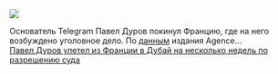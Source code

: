 <!--2025-03-15 14:02:04-->
<div class="yb">
  <div class="rss smaller1 habr"><img src="https://habrastorage.org/getpro/habr/upload_files/338/9ff/442/3389ff442be3cd40d32713722ab0a4e5.jpg" /><p>Основатель Telegram Павел Дуров покинул Францию, где на него возбуждено уголовное дело. По <a href="https://www.barrons.com/news/telegram-founder-durov-allowed-to-leave-france-sources-3756b95b" rel="noopener noreferrer nofollow">данным</a> издания Agence... <br><a class="light" href="https://habr.com/ru/news/891180/?utm_source=habrahabr&utm_medium=rss&utm_campaign=891180">Павел Дуров улетел из Франции в Дубай на несколько недель по разрешению суда</a></div>
</div>
